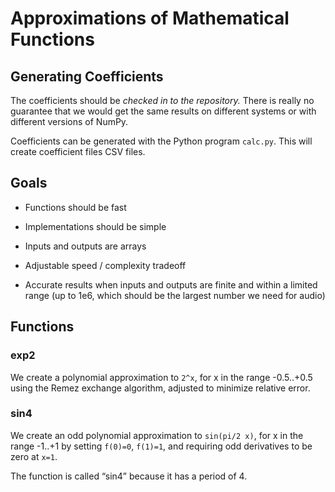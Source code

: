 # Approximations of Mathematical Functions

## Generating Coefficients

The coefficients should be _checked in to the repository._ There is really no guarantee that we would get the same results on different systems or with different versions of NumPy.

Coefficients can be generated with the Python program `calc.py`. This will create coefficient files CSV files.

## Goals

- Functions should be fast

- Implementations should be simple

- Inputs and outputs are arrays

- Adjustable speed / complexity tradeoff

- Accurate results when inputs and outputs are finite and within a limited range (up to 1e6, which should be the largest number we need for audio)

## Functions

### exp2

We create a polynomial approximation to `2^x`, for x in the range -0.5..+0.5 using the Remez exchange algorithm, adjusted to minimize relative error.

### sin4

We create an odd polynomial approximation to `sin(pi/2 x)`, for x in the range -1..+1 by setting `f(0)=0`, `f(1)=1`, and requiring odd derivatives to be zero at `x=1`.

The function is called “sin4” because it has a period of 4.
